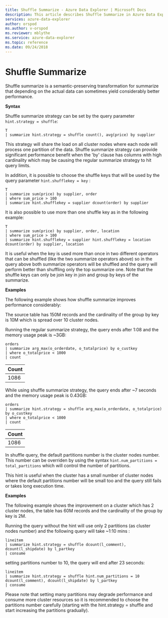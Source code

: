 ```yaml
---
title: Shuffle Summarize - Azure Data Explorer | Microsoft Docs
description: This article describes Shuffle Summarize in Azure Data Explorer.
services: azure-data-explorer
author: orspod
ms.author: v-orspod
ms.reviewer: mblythe
ms.service: azure-data-explorer
ms.topic: reference
ms.date: 09/24/2018
---
```

# Shuffle Summarize

Shuffle summarize is a semantic-preserving transformation for summarize that depending on the actual data can sometimes yield considerably better performance.

**Syntax**

Shuffle summarize strategy can be set by the query parameter `hint.strategy = shuffle`:

```kusto
T
| summarize hint.strategy = shuffle count(), avg(price) by supplier
```


This strategy will share the load on all cluster nodes where each node will process one partition of the data.
Shuffle summarize strategy can provide significant performance benefit when the 'by' clause has columns with high cardinality which may be causing the regular summarize strategy to hit query limits.

In addition, it is possible to choose the shuffle keys that will be used by the query parameter `hint.shufflekey = key` :

```kusto
T
| summarize sum(price) by supplier, order
| where sum_price > 100
| summarize hint.shufflekey = supplier dcount(order) by supplier
```

It is also possible to use more than one shuffle key as in the following example:

```kusto
T
| summarize sum(price) by supplier, order, location
| where sum_price > 100
| summarize hint.shufflekey = supplier hint.shufflekey = location dcount(order) by supplier, location
```


It is useful when the key is used more than once in two different operators that can be shuffled (like the two summarize operators above) so in the query above both summarize operators will be shuffled and the query will perform better than shuffling only the top summarize one.
Note that the shuffle keys can only be join key in join and group by keys of the summarize.

**Examples**

The following example shows how shuffle summarize improves performance considerably:

The source table has 150M records and the cardinality of the group by key is 10M which is spread over 10 cluster nodes.

Running the regular summarize strategy, the query ends after 1:08 and the memory usage peak is ~3GB:


```kusto
orders
| summarize arg_max(o_orderdate, o_totalprice) by o_custkey 
| where o_totalprice < 1000
| count
```

|Count|
|---|
|1086|


While using shuffle summarize strategy, the query ends after ~7 seconds and the memory usage peak is 0.43GB:

```kusto
orders
| summarize hint.strategy = shuffle arg_max(o_orderdate, o_totalprice) by o_custkey 
| where o_totalprice < 1000
| count
```

|Count|
|---|
|1086|


In shuffle query, the default partitions number is the cluster nodes number. This number can be overriden by using the syntax `hint.num_partitions = total_partitions` which will control the number of partitions.

This hint is useful when the cluster has a small number of cluster nodes where the default partitions number will be small too and the query still fails or takes long execution time.

**Examples**

The following example shows the improvement on a cluster which has 2 cluster nodes, the table has 60M records and the cardinality of the group by key is 2M.

Running the query without the hint will use only 2 partitions (as cluster nodes number) and the following query will take ~1:10 mins :

```kusto
lineitem	
| summarize hint.strategy = shuffle dcount(l_comment), dcount(l_shipdate) by l_partkey 
| consume
```

setting partitions number to 10, the query will end after 23 seconds: 

```kusto
lineitem	
| summarize hint.strategy = shuffle hint.num_partitions = 10 dcount(l_comment), dcount(l_shipdate) by l_partkey 
| consume
```

Please note that setting many partitions may degrade performance and consume more cluster resources so it is recommended to choose the partitions number carefully (starting with the hint.strategy = shuffle and start increasing the partitions gradually).